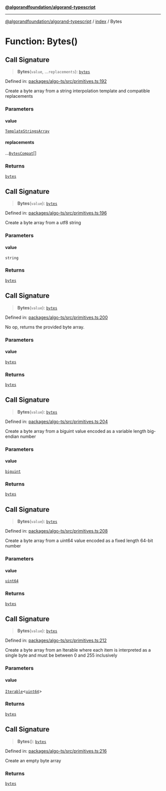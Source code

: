 [**@algorandfoundation/algorand-typescript**](../../README.md)

***

[@algorandfoundation/algorand-typescript](../../README.md) / [index](../README.md) / Bytes

# Function: Bytes()

## Call Signature

> **Bytes**(`value`, ...`replacements`): [`bytes`](../type-aliases/bytes.md)

Defined in: [packages/algo-ts/src/primitives.ts:192](https://github.com/algorandfoundation/puya-ts/blob/main/packages/algo-ts/src/primitives.ts#L192)

Create a byte array from a string interpolation template and compatible replacements

### Parameters

#### value

[`TemplateStringsArray`](../-internal-/interfaces/TemplateStringsArray.md)

#### replacements

...[`BytesCompat`](../type-aliases/BytesCompat.md)[]

### Returns

[`bytes`](../type-aliases/bytes.md)

## Call Signature

> **Bytes**(`value`): [`bytes`](../type-aliases/bytes.md)

Defined in: [packages/algo-ts/src/primitives.ts:196](https://github.com/algorandfoundation/puya-ts/blob/main/packages/algo-ts/src/primitives.ts#L196)

Create a byte array from a utf8 string

### Parameters

#### value

`string`

### Returns

[`bytes`](../type-aliases/bytes.md)

## Call Signature

> **Bytes**(`value`): [`bytes`](../type-aliases/bytes.md)

Defined in: [packages/algo-ts/src/primitives.ts:200](https://github.com/algorandfoundation/puya-ts/blob/main/packages/algo-ts/src/primitives.ts#L200)

No op, returns the provided byte array.

### Parameters

#### value

[`bytes`](../type-aliases/bytes.md)

### Returns

[`bytes`](../type-aliases/bytes.md)

## Call Signature

> **Bytes**(`value`): [`bytes`](../type-aliases/bytes.md)

Defined in: [packages/algo-ts/src/primitives.ts:204](https://github.com/algorandfoundation/puya-ts/blob/main/packages/algo-ts/src/primitives.ts#L204)

Create a byte array from a biguint value encoded as a variable length big-endian number

### Parameters

#### value

[`biguint`](../type-aliases/biguint.md)

### Returns

[`bytes`](../type-aliases/bytes.md)

## Call Signature

> **Bytes**(`value`): [`bytes`](../type-aliases/bytes.md)

Defined in: [packages/algo-ts/src/primitives.ts:208](https://github.com/algorandfoundation/puya-ts/blob/main/packages/algo-ts/src/primitives.ts#L208)

Create a byte array from a uint64 value encoded as a fixed length 64-bit number

### Parameters

#### value

[`uint64`](../type-aliases/uint64.md)

### Returns

[`bytes`](../type-aliases/bytes.md)

## Call Signature

> **Bytes**(`value`): [`bytes`](../type-aliases/bytes.md)

Defined in: [packages/algo-ts/src/primitives.ts:212](https://github.com/algorandfoundation/puya-ts/blob/main/packages/algo-ts/src/primitives.ts#L212)

Create a byte array from an Iterable<uint64> where each item is interpreted as a single byte and must be between 0 and 255 inclusively

### Parameters

#### value

[`Iterable`](../-internal-/interfaces/Iterable.md)\<[`uint64`](../type-aliases/uint64.md)\>

### Returns

[`bytes`](../type-aliases/bytes.md)

## Call Signature

> **Bytes**(): [`bytes`](../type-aliases/bytes.md)

Defined in: [packages/algo-ts/src/primitives.ts:216](https://github.com/algorandfoundation/puya-ts/blob/main/packages/algo-ts/src/primitives.ts#L216)

Create an empty byte array

### Returns

[`bytes`](../type-aliases/bytes.md)
